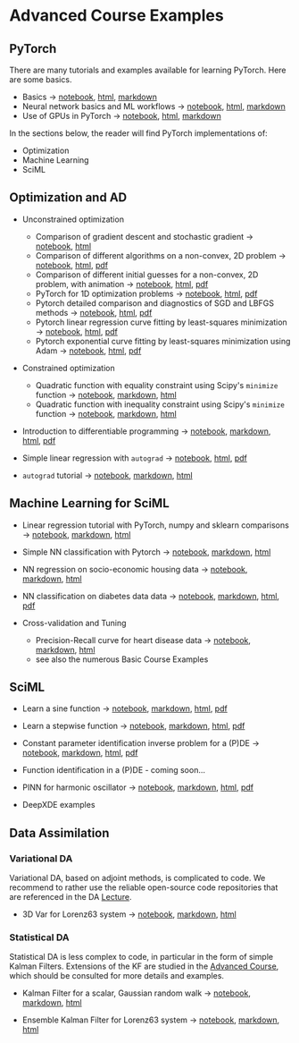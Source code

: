 # Advanced Course Examples


## PyTorch

There are many tutorials and examples available for learning PyTorch. Here are some basics.

- Basics $\rightarrow$ [notebook](02Examples/pytorch/pytorch_101.ipynb), [html](02Examples/pytorch/pytorch_101.html), [markdown](02Examples/pytorch/pytorch_101.md)
- Neural network basics and ML workflows $\rightarrow$ [notebook](02Examples/pytorch/pytorch_102.ipynb), [html](02Examples/pytorch/pytorch_102.html), [markdown](02Examples/pytorch/pytorch_102/pytorch_102.md)
- Use of GPUs in PyTorch $\rightarrow$ [notebook](02Examples/pytorch/Torch_test_GPU_CPU.ipynb), [html](02Examples/pytorch/Torch_test_GPU_CPU.html), [markdown](02Examples/pytorch/Torch_test_GPU_CPU.md)


In the sections below, the reader will find PyTorch implementations of: 

- Optimization
- Machine Learning
- SciML


## Optimization and AD

- Unconstrained optimization
   - Comparison of gradient descent and stochastic gradient $\rightarrow$ [notebook](02Examples/opt/GDvsSGD.ipynb), [html](02Examples/opt/GDvsSGD.html)
   - Comparison of different algorithms on a non-convex, 2D problem $\rightarrow$ [notebook](02Examples/opt/opt_himmelblau.ipynb), [html](02Examples/opt/opt_himmelblau.html), [pdf](02Examples/opt/opt_himmelblau.pdf)
   - Comparison of different initial guesses for a non-convex, 2D problem, with animation $\rightarrow$ [notebook](02Examples/opt/opt_visu.ipynb), [html](02Examples/opt/opt_visu.html),  [pdf](02Examples/opt/opt_visu.pdf)
   - PyTorch for 1D optimization problems $\rightarrow$ [notebook](02Examples/opt/torch-opt-simplest.ipynb), [html](02Examples/opt/torch-opt-simplest.html),  [pdf](02Examples/opt/torch-opt-simplest.pdf)
   - Pytorch detailed comparison and diagnostics of SGD and LBFGS methods $\rightarrow$ [notebook](02Examples/opt/torch_lbfgs_convergence.ipynb), [html](02Examples/opt/torch_lbfgs_convergence.html),  [pdf](02Examples/opt/torch_lbfgs_convergence.pdf)
   - Pytorch linear regression curve fitting by least-squares minimization $\rightarrow$ [notebook](02Examples/opt/torch_linreg_basic.ipynb), [html](02Examples/opt/ttorch_linreg_basic.html),  [pdf](02Examples/opt/torch_linreg_basic.pdf)
   - Pytorch exponential curve fitting by least-squares minimization using Adam $\rightarrow$ [notebook](02Examples/opt/torch_curve_fitting.ipynb), [html](02Examples/opt/torch_curve_fitting.html),  [pdf](02Examples/opt/torch_curve_fitting.pdf)


- Constrained optimization 
   - Quadratic function with equality constraint using Scipy's `minimize` function $\rightarrow$ [notebook](02Examples/opt/Constrained_opt.ipynb), [markdown](02Examples/opt/Constrained_opt/Constrained_opt.md), [html](02Examples/opt/Constrained_opt.html)
   - Quadratic function with inequality constraint using Scipy's `minimize` function $\rightarrow$ [notebook](02Examples/opt/Constrained_inequality.ipynb), [markdown](02Examples/opt/Constrained_inequality/Constrained_inequality.md), [html](02Examples/opt/Constrained_inequality.html)


- Introduction to differentiable programming $\rightarrow$ [notebook](02Examples/ad/diff_prog.ipynb), [markdown](02Examples/ad/diff_prog/diff_prog.md), [html](02Examples/ad/diff_prog.html), [pdf](02Examples/ad/diff_prog.pdf)
- Simple linear regression with `autograd`  $\rightarrow$ [notebook](02Examples/ad/autograd_lin_reg.ipynb),  [html](02Examples/ad/autograd_lin_reg.html), [pdf](02Examples/ad/autograd_lin_reg.pdf)
- `autograd` tutorial  $\rightarrow$ [notebook](02Examples/ad/autograd_tut.ipynb), [markdown](02Examples/ad/autograd_tut/autograd_tut.md), [html](02Examples/ad/autograd_tut.html)

## Machine Learning for SciML

- Linear regression tutorial with PyTorch, numpy and sklearn comparisons $\rightarrow$ [notebook](02Examples/linreg/torch_linreg_tutorial.ipynb), [markdown](02Examples/linreg/torch_linreg_tutorial/torch_linreg_tutorial.md), [html](02Examples/linreg/torch_linreg_tutorial.html)

- Simple NN classification with Pytorch $\rightarrow$ [notebook](02Examples/ml/torch_NN_class_simple.ipynb), [markdown](02Examples/ml/torch_NN_class_simple/.md), [html](02Examples/ml/torch_NN_class_simple.html)


- NN regression on socio-economic housing data $\rightarrow$ [notebook](02Examples/ml/pytorch_NN_reg.ipynb), [markdown](02Examples/ml/pytorch_NN_reg/pytorch_NN_reg/.md), [html](02Examples/ml/pytorch_NN_reg.html)


- NN classification on diabetes data data $\rightarrow$ [notebook](02Examples/ml/pytorch_NN_classif.ipynb), [markdown](02Examples/ml/pytorch_NN_classif.md), [html](02Examples/ml/pytorch_NN_classif.html), [pdf](02Examples/ml/pytorch_NN_classif.pdf)


- Cross-validation and Tuning
   - Precision-Recall curve for heart disease data  $\rightarrow$ [notebook](02Examples/ml/ML_prec_recall.ipynb), [markdown](02Examples/ml/ML_prec_recall/ML_prec_recall/ML_prec_recall.md), [html](02Examples/ml/ML_prec_recall.html)
   - see also the numerous Basic Course Examples


## SciML

- Learn a sine function $\rightarrow$ [notebook](02Examples/PINN/pytorch_NN_fct_approx.ipynb), [markdown](02Examples/PINN/pytorch_NN_fct_approx/pytorch_NN_fct_approx.md), [html](02Examples/PINN/pytorch_NN_fct_approx.html), [pdf](02Examples/PINN/pytorch_NN_fct_approx.pdf)

- Learn a stepwise function $\rightarrow$ [notebook](02Examples/PINN/pytorch_NN_single_layer.ipynb), [markdown](02Examples/PINN/pytorch_NN_single_layer/pytorch_NN_single_layer.md), [html](02Examples/PINN/pytorch_NN_single_layer.html), [pdf](02Examples/PINN/pytorch_NN_single_layer.pdf)

- Constant parameter identification inverse problem for a (P)DE  $\rightarrow$ [notebook](02Examples/PINN/PCL_1D_param_const.ipynb), [markdown](02Examples/PINN/PCL_1D_param_const/PCL_1D_param_const.md), [html](02Examples/PINN/PCL_1D_param_const.html), [pdf](02Examples/PINN/PCL_1D_param_const.pdf)


- Function identification in a (P)DE - coming soon...

- PINN for harmonic oscillator  $\rightarrow$ [notebook](02Examples/PINN/PINN_harmonic.ipynb), [markdown](02Examples/PINN/PINN_harmonic/PINN_harmonic.md), [html](02Examples/PINN/PINN_harmonic.html), [pdf](02Examples/PINN/PINN_harmonic.pdf)


- DeepXDE examples


## Data Assimilation


### Variational DA

Variational DA, based on adjoint methods, is complicated to code. We recommend to rather use the reliable open-source code repositories that are referenced in the DA [Lecture](https://github.com/markasch/CSU-IMU-2023/blob/main/01basic-course/01Lectures/12_DA_var.pdf).

- 3D Var for Lorenz63 system $\rightarrow$ [notebook](02Examples/DA/threeDVar_l63.ipynb), [markdown](02Examples/DA/threeDVar/threeDVar.md), [html](02Examples/DA/threeDVar.html)


### Statistical DA

Statistical DA is less complex to code, in particular in the form of simple Kalman Filters. Extensions of the KF are studied in the [Advanced Course](https://sites.google.com/view/csu2023/advanced-course), which should be consulted for more details and examples.

- Kalman Filter for a scalar, Gaussian random walk  $\rightarrow$ [notebook](02Examples/DA/kf_gaussRW.ipynb), [markdown](02Examples/DA/kf_gaussRW/kf_gaussRW.md), [html](02Examples/DA/kf_gaussRW.html)

- Ensemble Kalman Filter for Lorenz63 system  $\rightarrow$ [notebook](02Examples/DA/enkf_l63.ipynb), [markdown](02Examples/DA/enkf_l63/enkf_l63.md), [html](02Examples/DA/enkf_l63.html)




